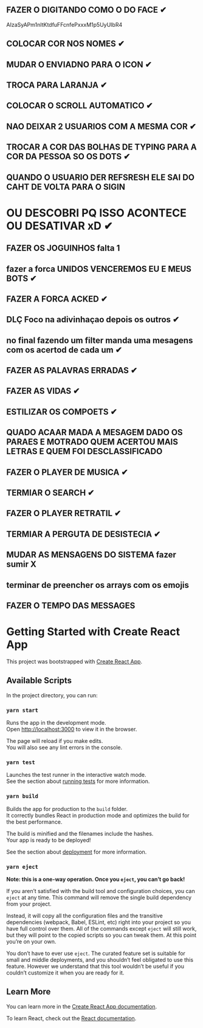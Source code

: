 ## FAZER O DIGITANDO COMO O DO FACE ✔

AIzaSyAPm1nItKtdfuFFcnfePxxxM1p5UyUIbR4

## COLOCAR COR NOS NOMES ✔

## MUDAR O ENVIADNO PARA O ICON ✔

## TROCA PARA LARANJA ✔

## COLOCAR O SCROLL AUTOMATICO ✔

## NAO DEIXAR 2 USUARIOS COM A MESMA COR ✔

## TROCAR A COR DAS BOLHAS DE TYPING PARA A COR DA PESSOA SO OS DOTS ✔

## QUANDO O USUARIO DER REFSRESH ELE SAI DO CAHT DE VOLTA PARA O SIGIN

# OU DESCOBRI PQ ISSO ACONTECE OU DESATIVAR xD ✔

## FAZER OS JOGUINHOS falta 1

## fazer a forca UNIDOS VENCEREMOS EU E MEUS BOTS ✔

## FAZER A FORCA ACKED ✔

## DLÇ Foco na adivinhaçao depois os outros ✔

## no final fazendo um filter manda uma mesagens com os acertod de cada um ✔

## FAZER AS PALAVRAS ERRADAS ✔

## FAZER AS VIDAS ✔

## ESTILIZAR OS COMPOETS ✔

## QUADO ACAAR MADA A MESAGEM DADO OS PARAES E MOTRADO QUEM ACERTOU MAIS LETRAS E QUEM FOI DESCLASSIFICADO

## FAZER O PLAYER DE MUSICA ✔

## TERMIAR O SEARCH ✔

## FAZER O PLAYER RETRATIL ✔

## TERMIAR A PERGUTA DE DESISTECIA ✔

## MUDAR AS MENSAGENS DO SISTEMA fazer sumir X

## terminar de preencher os arrays com os emojis

## FAZER O TEMPO DAS MESSAGES

# Getting Started with Create React App

This project was bootstrapped with [Create React App](https://github.com/facebook/create-react-app).

## Available Scripts

In the project directory, you can run:

### `yarn start`

Runs the app in the development mode.\
Open [http://localhost:3000](http://localhost:3000) to view it in the browser.

The page will reload if you make edits.\
You will also see any lint errors in the console.

### `yarn test`

Launches the test runner in the interactive watch mode.\
See the section about [running tests](https://facebook.github.io/create-react-app/docs/running-tests) for more information.

### `yarn build`

Builds the app for production to the `build` folder.\
It correctly bundles React in production mode and optimizes the build for the best performance.

The build is minified and the filenames include the hashes.\
Your app is ready to be deployed!

See the section about [deployment](https://facebook.github.io/create-react-app/docs/deployment) for more information.

### `yarn eject`

**Note: this is a one-way operation. Once you `eject`, you can’t go back!**

If you aren’t satisfied with the build tool and configuration choices, you can `eject` at any time. This command will remove the single build dependency from your project.

Instead, it will copy all the configuration files and the transitive dependencies (webpack, Babel, ESLint, etc) right into your project so you have full control over them. All of the commands except `eject` will still work, but they will point to the copied scripts so you can tweak them. At this point you’re on your own.

You don’t have to ever use `eject`. The curated feature set is suitable for small and middle deployments, and you shouldn’t feel obligated to use this feature. However we understand that this tool wouldn’t be useful if you couldn’t customize it when you are ready for it.

## Learn More

You can learn more in the [Create React App documentation](https://facebook.github.io/create-react-app/docs/getting-started).

To learn React, check out the [React documentation](https://reactjs.org/).
